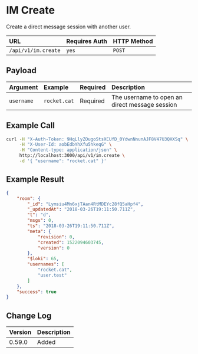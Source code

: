# IM Create

Create a direct message session with another user.

| URL | Requires Auth | HTTP Method |
| :--- | :--- | :--- |
| `/api/v1/im.create` | `yes` | `POST` |

## Payload

| Argument | Example | Required | Description |
| :--- | :--- | :--- | :--- |
| `username` | `rocket.cat` | Required | The username to open an direct message session |

## Example Call

```bash
curl -H "X-Auth-Token: 9HqLlyZOugoStsXCUfD_0YdwnNnunAJF8V47U3QHXSq" \
     -H "X-User-Id: aobEdbYhXfu5hkeqG" \
     -H "Content-type: application/json" \
     http://localhost:3000/api/v1/im.create \
     -d '{ "username": "rocket.cat" }'
```

## Example Result

```json
{
    "room": {
        "_id": "Lymsiu4Mn6xjTAan4RtMDEYc28fQ5aHpf4",
        "_updatedAt": "2018-03-26T19:11:50.711Z",
        "t": "d",
        "msgs": 0,
        "ts": "2018-03-26T19:11:50.711Z",
        "meta": {
            "revision": 0,
            "created": 1522094603745,
            "version": 0
        },
        "$loki": 65,
        "usernames": [
            "rocket.cat",
            "user.test"
        ]
    },
    "success": true
}
```

## Change Log

| Version | Description |
| :--- | :--- |
| 0.59.0| Added |
